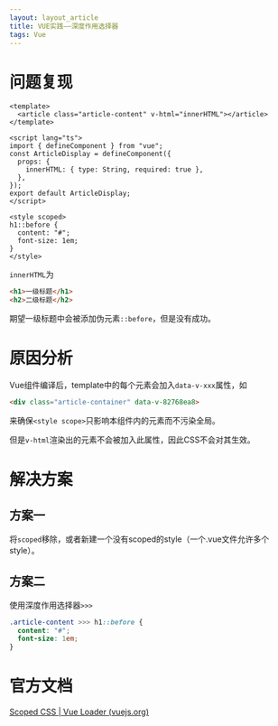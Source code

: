 ```yaml
---
layout: layout_article
title: VUE实践——深度作用选择器
tags: Vue
---
```


# 问题复现

```vue
<template>
  <article class="article-content" v-html="innerHTML"></article>
</template>

<script lang="ts">
import { defineComponent } from "vue";
const ArticleDisplay = defineComponent({
  props: {
    innerHTML: { type: String, required: true },
  },
});
export default ArticleDisplay;
</script>

<style scoped>
h1::before {
  content: "#";
  font-size: 1em;
}
</style>
```

`innerHTML`为

```html
<h1>一级标题</h1>
<h2>二级标题</h2>
```

期望一级标题中会被添加伪元素`::before`，但是没有成功。

# 原因分析

Vue组件编译后，template中的每个元素会加入`data-v-xxx`属性，如

```html
<div class="article-container" data-v-82768ea8>
```

来确保`<style scope>`只影响本组件内的元素而不污染全局。

但是`v-html`渲染出的元素不会被加入此属性，因此CSS不会对其生效。

# 解决方案

## 方案一

将`scoped`移除，或者新建一个没有scoped的style（一个.vue文件允许多个style）。

## 方案二

使用深度作用选择器`>>>`

```css
.article-content >>> h1::before {
  content: "#";
  font-size: 1em;
}
```

# 官方文档

[Scoped CSS | Vue Loader (vuejs.org)](https://vue-loader.vuejs.org/zh/guide/scoped-css.html#深度作用选择器)
